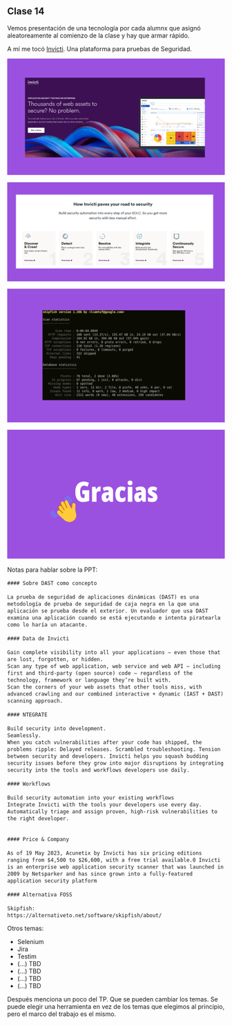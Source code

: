 ## Clase 14

Vemos presentación de una tecnología por cada alumnx que asignó aleatoreamente al comienzo de la clase y hay que armar rápido.

A mí me tocó [Invicti](). Una plataforma para pruebas de Seguridad.

![](./212-assets/ppt-91-qa.png)

![](./212-assets/ppt-92-qa.png)

![](./212-assets/ppt-93-qa.png)

![](./212-assets/ppt-94-qa.png)

Notas para hablar sobre la PPT:

```
#### Sobre DAST como concepto

La prueba de seguridad de aplicaciones dinámicas (DAST) es una metodología de prueba de seguridad de caja negra en la que una aplicación se prueba desde el exterior. Un evaluador que usa DAST examina una aplicación cuando se está ejecutando e intenta piratearla como lo haría un atacante.

#### Data de Invicti

Gain complete visibility into all your applications — even those that are lost, forgotten, or hidden.
Scan any type of web application, web service and web API — including first and third-party (open source) code — regardless of the technology, framework or language they’re built with.
Scan the corners of your web assets that other tools miss, with advanced crawling and our combined interactive + dynamic (IAST + DAST) scanning approach.

#### NTEGRATE

Build security into development.
Seamlessly.
When you catch vulnerabilities after your code has shipped, the problems ripple: Delayed releases. Scrambled troubleshooting. Tension between security and developers. Invicti helps you squash budding security issues before they grow into major disruptions by integrating security into the tools and workflows developers use daily.

#### Workflows

Build security automation into your existing workflows
Integrate Invicti with the tools your developers use every day. Automatically triage and assign proven, high-risk vulnerabilities to the right developer.


#### Price & Company

As of 19 May 2023, Acunetix by Invicti has six pricing editions ranging from $4,500 to $26,600, with a free trial available.0 Invicti is an enterprise web application security scanner that was launched in 2009 by Netsparker and has since grown into a fully-featured application security platform

#### Alternativa FOSS

Skipfish:
https://alternativeto.net/software/skipfish/about/

```

Otros temas:

- Selenium
- Jira
- Testim
- (...) TBD
- (...) TBD
- (...) TBD
- (...) TBD

Después menciona un poco del TP. Que se pueden cambiar los temas. Se puede elegir una herramienta en vez de los temas que elegimos al principio, pero el marco del trabajo es el mismo.